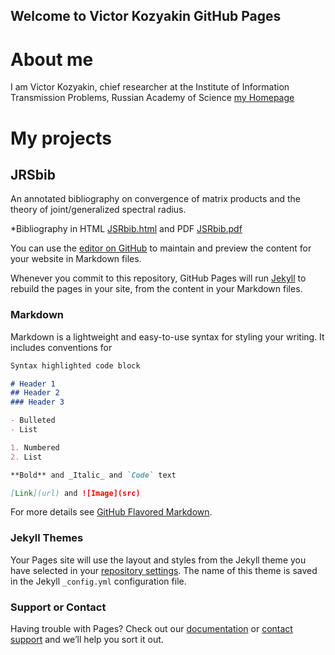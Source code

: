 ## Welcome to Victor Kozyakin GitHub Pages

# About me
I am Victor Kozyakin, chief researcher at the Institute of Information Transmission Problems, Russian Academy of Science [my Homepage](http://iitp.ru/en/users/46.htm)

# My projects

## JRSbib

An annotated bibliography on convergence of matrix products and the theory of joint/generalized spectral radius.

*Bibliography in HTML [JSRbib.html](https://kozyakin.github.io/jsrbib/JSRbib.html) and PDF [JSRbib.pdf](https://kozyakin.github.io/jsrbib/JSRbib.pdf)



You can use the [editor on GitHub](https://github.com/kozyakin/kozyakin.github.io/edit/main/README.md) to maintain and preview the content for your website in Markdown files.

Whenever you commit to this repository, GitHub Pages will run [Jekyll](https://jekyllrb.com/) to rebuild the pages in your site, from the content in your Markdown files.

### Markdown

Markdown is a lightweight and easy-to-use syntax for styling your writing. It includes conventions for

```markdown
Syntax highlighted code block

# Header 1
## Header 2
### Header 3

- Bulleted
- List

1. Numbered
2. List

**Bold** and _Italic_ and `Code` text

[Link](url) and ![Image](src)
```

For more details see [GitHub Flavored Markdown](https://guides.github.com/features/mastering-markdown/).

### Jekyll Themes

Your Pages site will use the layout and styles from the Jekyll theme you have selected in your [repository settings](https://github.com/kozyakin/kozyakin.github.io/settings). The name of this theme is saved in the Jekyll `_config.yml` configuration file.

### Support or Contact

Having trouble with Pages? Check out our [documentation](https://docs.github.com/categories/github-pages-basics/) or [contact support](https://github.com/contact) and we’ll help you sort it out.
